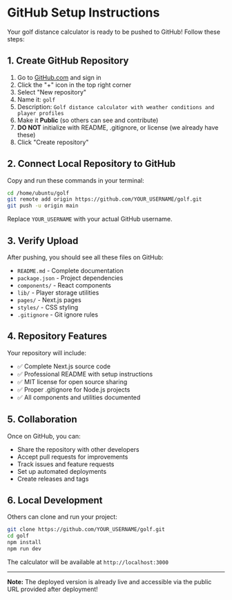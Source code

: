 # GitHub Setup Instructions

Your golf distance calculator is ready to be pushed to GitHub! Follow these steps:

## 1. Create GitHub Repository

1. Go to [GitHub.com](https://github.com) and sign in
2. Click the "+" icon in the top right corner
3. Select "New repository"
4. Name it: `golf`
5. Description: `Golf distance calculator with weather conditions and player profiles`
6. Make it **Public** (so others can see and contribute)
7. **DO NOT** initialize with README, .gitignore, or license (we already have these)
8. Click "Create repository"

## 2. Connect Local Repository to GitHub

Copy and run these commands in your terminal:

```bash
cd /home/ubuntu/golf
git remote add origin https://github.com/YOUR_USERNAME/golf.git
git push -u origin main
```

Replace `YOUR_USERNAME` with your actual GitHub username.

## 3. Verify Upload

After pushing, you should see all these files on GitHub:
- `README.md` - Complete documentation
- `package.json` - Project dependencies
- `components/` - React components
- `lib/` - Player storage utilities
- `pages/` - Next.js pages
- `styles/` - CSS styling
- `.gitignore` - Git ignore rules

## 4. Repository Features

Your repository will include:
- ✅ Complete Next.js source code
- ✅ Professional README with setup instructions
- ✅ MIT license for open source sharing
- ✅ Proper .gitignore for Node.js projects
- ✅ All components and utilities documented

## 5. Collaboration

Once on GitHub, you can:
- Share the repository with other developers
- Accept pull requests for improvements
- Track issues and feature requests
- Set up automated deployments
- Create releases and tags

## 6. Local Development

Others can clone and run your project:
```bash
git clone https://github.com/YOUR_USERNAME/golf.git
cd golf
npm install
npm run dev
```

The calculator will be available at `http://localhost:3000`

---

**Note:** The deployed version is already live and accessible via the public URL provided after deployment!

